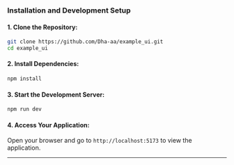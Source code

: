 
### Installation and Development Setup

#### 1. **Clone the Repository:**
   ```bash
   git clone https://github.com/Dha-aa/example_ui.git
   cd example_ui
   ```

#### 2. **Install Dependencies:**
   ```bash
   npm install
   ```

#### 3. **Start the Development Server:**
   ```bash
   npm run dev
   ```

#### 4. **Access Your Application:**
   Open your browser and go to `http://localhost:5173` to view the application.

---

